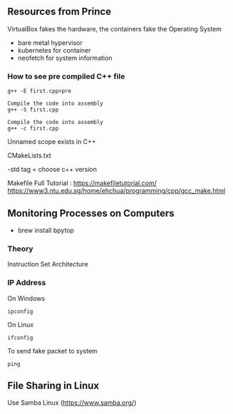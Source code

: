 ## Resources from Prince

VirtualBox fakes the hardware, the containers fake the Operating System

- bare metal hypervisor
- kubernetes for container
- neofetch for system information

### How to see pre compiled C++ file
```
g++ -E first.cpp>pre   
```

```
Compile the code into assembly
g++ -S first.cpp
```

```
Compile the code into assembly
g++ -c first.cpp
```

Unnamed scope exists in C++

CMakeLists.txt

-std tag = choose c++ version

Makefile
Full Tutorial : https://makefiletutorial.com/
https://www3.ntu.edu.sg/home/ehchua/programming/cpp/gcc_make.html

## Monitoring Processes on Computers 
- brew install bpytop

### Theory

Instruction Set Architecture

### IP Address
On Windows
```
ipconfig
```
On Linux
```
ifconfig
```
To send fake packet to system
```
ping
```

## File Sharing in Linux

Use Samba Linux (https://www.samba.org/)
